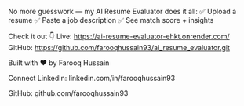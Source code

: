 No more guesswork — my AI Resume Evaluator does it all:
✅ Upload a resume
✅ Paste a job description
✅ See match score + insights

Check it out 👇
Live: https://ai-resume-evaluator-ehkt.onrender.com/
GitHub: https://github.com/farooqhussain93/ai_resume_evaluator.git



Built with ❤️ by Farooq Hussain

Connect
LinkedIn: linkedin.com/in/farooqhussain93

GitHub: github.com/farooqhussain93
